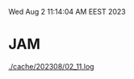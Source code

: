 Wed Aug  2 11:14:04 AM EEST 2023
# JAM
<a href='./cache/202308/02_11.log'>./cache/202308/02_11.log</a>

